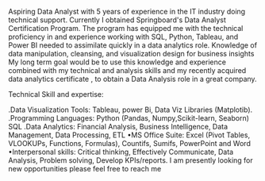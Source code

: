 Aspiring Data Analyst with 5 years of experience in the IT industry doing technical support. Currently I obtained Springboard's Data Analyst Certification Program. The program has equipped me with the technical proficiency in and experience working with SQL, Python, Tableau, and Power BI needed to assimilate quickly in a data analytics role. Knowledge of data manipulation, cleansing, and visualization design for business insights
My long term goal would be to use this knowledge and experience combined with my technical and analysis skills and my recently acquired data analytics certificate , to obtain a Data Analysis role in a great company.

Technical Skill and expertise:

.Data Visualization Tools: Tableau, power Bi, Data Viz Libraries (Matplotib).
.Programming Languages: Python (Pandas, Numpy,Scikit-learn, Seaborn) SQL
.Data Analytics: Financial Analysis, Business Intelligence, Data Management, Data Processing, ETL
•MS Office Suite: Excel (Pivot Tables, VLOOKUPs, Functions, Formulas), Countifs, Sumifs, PowerPoint and Word
•Interpersonal skills: Critical thinking, Effectively Communicate, Data Analysis, Problem solving, Develop KPIs/reports.
I am presently looking for new opportunities
please feel free to reach me
<!---
purnimasth/purnimasth is a ✨ special ✨ repository because its `README.md` (this file) appears on your GitHub profile.
You can click the Preview link to take a look at your changes.
--->
